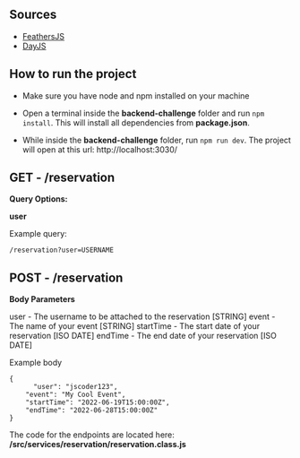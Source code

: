 ## Sources

- [FeathersJS](https://feathersjs.com/)
- [DayJS](https://day.js.org/)

## How to run the project

- Make sure you have node and npm installed on your machine

- Open a terminal inside the **backend-challenge** folder and run `npm install`. This will install all dependencies from **package.json**.

- While inside the **backend-challenge** folder, run `npm run dev`. The project will open at this url: http://localhost:3030/

## GET - /reservation

**Query Options:**

**user**

Example query:

    /reservation?user=USERNAME

## POST - /reservation

**Body Parameters**

user - The username to be attached to the reservation [STRING]
event - The name of your event [STRING]
startTime - The start date of your reservation [ISO DATE]
endTime - The end date of your reservation [ISO DATE]

Example body

    {
    	  "user": "jscoder123",
        "event": "My Cool Event",
        "startTime": "2022-06-19T15:00:00Z",
        "endTime": "2022-06-28T15:00:00Z"
    }

The code for the endpoints are located here: **/src/services/reservation/reservation.class.js**
